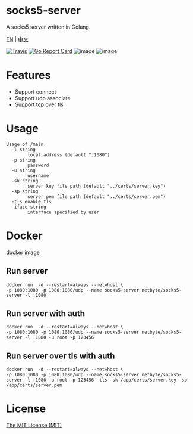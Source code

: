 # socks5-server

A socks5 server written in Golang.

[EN](https://github.com/net-byte/socks5-server/blob/master/README.md) | [中文](https://github.com/net-byte/socks5-server/blob/master/README_CN.md)

[![Travis](https://travis-ci.com/net-byte/socks5-server.svg?branch=main)](https://github.com/net-byte/socks5-server)
[![Go Report Card](https://goreportcard.com/badge/github.com/net-byte/socks5-server)](https://goreportcard.com/report/github.com/net-byte/socks5-server)
![image](https://img.shields.io/badge/License-MIT-orange)
![image](https://img.shields.io/badge/License-Anti--996-red)

# Features
* Support connect
* Support udp associate
* Support tcp over tls

# Usage
```
Usage of /main:
  -l string
        local address (default ":1080")
  -p string
        password
  -u string
        username
  -sk string
        server key file path (default "../certs/server.key")
  -sp string
        server pem file path (default "../certs/server.pem")
  -tls enable tls
  -iface string
        interface specified by user
```

# Docker
[docker image](https://hub.docker.com/r/netbyte/socks5-server)

## Run server
```
docker run  -d --restart=always --net=host \
-p 1080:1080 -p 1080:1080/udp --name socks5-server netbyte/socks5-server -l :1080
```

## Run server with auth
```
docker run  -d --restart=always --net=host \
-p 1080:1080 -p 1080:1080/udp --name socks5-server netbyte/socks5-server -l :1080 -u root -p 123456
```

## Run server over tls with auth
```
docker run  -d --restart=always --net=host \
-p 1080:1080 -p 1080:1080/udp --name socks5-server netbyte/socks5-server -l :1080 -u root -p 123456 -tls -sk /app/certs/server.key -sp /app/certs/server.pem
```

# License
[The MIT License (MIT)](https://raw.githubusercontent.com/net-byte/socks5-server/main/LICENSE)
